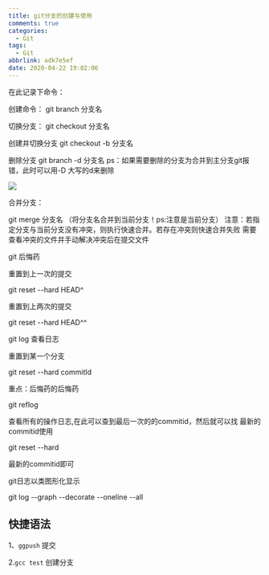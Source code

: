 ```yaml
---
title: git分支的创建与使用
comments: true
categories:
  - Git
tags:
  - Git
abbrlink: adk7e5ef
date: 2020-04-22 19:02:06
---
```


在此记录下命令：

创建命令：
git branch 分支名

切换分支：
git checkout 分支名

创建并切换分支
git checkout -b 分支名

删除分支
git branch -d 分支名
ps：如果需要删除的分支为合并到主分支git报错，此时可以用-D 大写的d来删除

![](http://img.cdn.vmccc.cn/7269362-bf03355a365c8e68.png)

合并分支：

git merge 分支名 （将分支名合并到当前分支！ps:注意是当前分支）
注意：若指定分支与当前分支没有冲突，则执行快速合并。若存在冲突则快速合并失败 需要查看冲突的文件并手动解决冲突后在提交文件

git 后悔药

重置到上一次的提交

git reset --hard HEAD^

重置到上两次的提交

git reset --hard HEAD^^

git log 查看日志

重置到某一个分支

git reset --hard commitId

重点：后悔药的后悔药

git reflog

查看所有的操作日志,在此可以查到最后一次的的commitid，然后就可以找 最新的commitid使用

git reset --hard

最新的commitid即可

git日志以类图形化显示

git log --graph --decorate --oneline --all


## 快捷语法

1、`ggpush` 提交

2.`gcc test` 创建分支